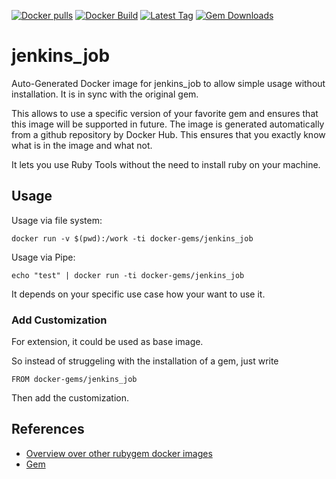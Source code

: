 [![Docker pulls](https://img.shields.io/docker/pulls/rubygem/jenkins_job.svg)](https://hub.docker.com/r/rubygem/jenkins_job/)
[![Docker Build](https://img.shields.io/docker/automated/rubygem/jenkins_job.svg)](https://hub.docker.com/r/rubygem/jenkins_job/)
[![Latest Tag](https://img.shields.io/github/tag/docker-rubygem/jenkins_job.svg)](https://hub.docker.com/r/rubygem/jenkins_job/)
[![Gem Downloads](https://img.shields.io/gem/dt/jenkins_job.svg)](https://rubygems.org/gems/jenkins_job/)
# jenkins_job

Auto-Generated Docker image for jenkins_job to allow simple usage without installation.
It is in sync with the original gem.

This allows to use a specific version of your favorite gem and ensures that this image will be supported in future.
The image is generated automatically from a github repository by Docker Hub.
This ensures that you exactly know what is in the image and what not.

It lets you use Ruby Tools without the need to install ruby on your machine.

## Usage

Usage via file system:

`docker run -v $(pwd):/work -ti docker-gems/jenkins_job`

Usage via Pipe:

`echo "test" | docker run -ti docker-gems/jenkins_job`

It depends on your specific use case how your want to use it.

### Add Customization

For extension, it could be used as base image.

So instead of struggeling with the installation of a gem, just write

`FROM docker-gems/jenkins_job`

Then add the customization.

## References

 - [Overview over other rubygem docker images](https://github.com/thinkbot/docker-rubygem)
 - [Gem](https://rubygems.org/gems/jenkins_job/)
